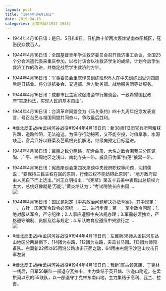 ```yaml
---
layout: post
title: "1944年04月16日"
date: 2019-04-16
categories: 全面抗战(1937-1945)
---
```


<meta name="referrer" content="no-referrer" />

- 1944年4月16日讯：是日、5日和8日，日机数十架两次轰炸湖南益阳城区，死伤民众数百人。 

- 1944年4月16日讯：全国基督青年学生救济委员会召开救济事工会议，全国25个分会派遣代表来重庆参加，以检讨该会以往救济学生的成绩，计划今后学生救济工作的改进，并商定战后学生救济的方针。 

- 1944年4月16日讯：军事委员会重庆译员训练班685人在中央训练团受训四周后是日结业。将分派航委会、交通部、后方勤务部、战地服务团等处服务。 

- 1944年4月16日讯：成都市民主宪政促进会举行座谈会，一致希望国民政府“实施约法，实现人民的基本自由”。 

- 1944年4月16日讯：台湾革命同盟会为《马关条约》四十九周年纪念发表宣言，号召台民与祖国同盟共同奋斗，争取最后胜利。 

- #缅北反击战##孟拱河谷战役#1944年4月16日讯：新38师112团官兵所带粮秣告罄，道路险阻，无法追送。为保守行动秘密，又不能空投，时值旱季，水源缺乏，官兵只好以野菜及芭蕉根充饥解渴，继续向预定目标猛进。 

- 1944年4月16日讯：冀南之敌分两路，配合曲周、大名之敌合围我三分区馆陶、广平、曲周地区之浅口、南北寺头一带。威县日伪军“扫荡”狼窝一带。 

- 1944年4月16日讯：宪政座谈会第四次座谈中央政府职权等问题，沈钧儒说：“要保持三民主权在民的原则，行使四权不能妨碍此原则”，“地方政府应由人民自下而上选出。”刘王立明指出：“《宪草》第五十五条中表现出总统权力太大，总统好像就是‘万能’。”黄炎培认为：“考试院院长应由国 ... <br/><img src="https://wx2.sinaimg.cn/large/aca367d8ly1g24cavwj1wj20c80ay74d.jpg" />

- 1944年4月16日讯：国民党拟定《中共政治问题解决办法草案》，其中规定：一、方针：国家军令政令必须统一。二、进行步骤：第一，军令政令问题：1.绝对服从军令，严守纪律；2.人事应遵照中央法规办理；3.军需必须独立，严格遵守编制、员额及给与规定；4.军队教育应遵照中央颁行之 ... <br/><img src="https://wx1.sinaimg.cn/large/aca367d8ly1g24ajfp195j20c80ue3zd.jpg" />

- #缅北反击战##孟拱河谷战役#1944年4月16日讯：左翼新38师从孟拱河东丛山地区分两路南下，114团为右路，112团为左路，夹击甘马因。113团为师预备队。右翼新22师以65团沿公路攻击正面之敌，64团由右侧沿沙逊山攻击日军左翼 

- #缅北反击战##孟拱河谷战役#1944年4月16日讯：我新1军占领瓦康、丁克林一线后，日军56联队一部退守瓦拉卡，主力集结于英开塘、沙逊山附近。在孟拱河以东的55联队，以一部退守丁克林东南山地，主力集结于高利、瓦兰、拉吉。 

